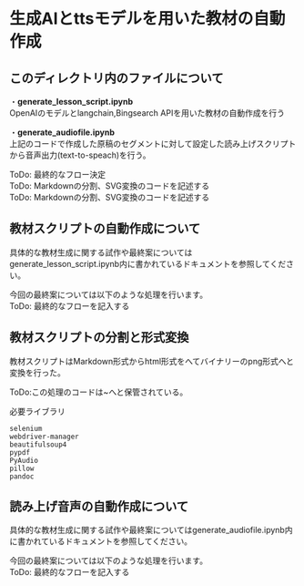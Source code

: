 # 生成AIとttsモデルを用いた教材の自動作成

## このディレクトリ内のファイルについて

・**generate_lesson_script.ipynb**   
OpenAIのモデルとlangchain,Bingsearch APIを用いた教材の自動作成を行う

・**generate_audiofile.ipynb**   
上記のコードで作成した原稿のセグメントに対して設定した読み上げスクリプトから音声出力(text-to-speach)を行う。

ToDo: 最終的なフロー決定  
ToDo: Markdownの分割、SVG変換のコードを記述する  
ToDo: Markdownの分割、SVG変換のコードを記述する 

## 教材スクリプトの自動作成について
具体的な教材生成に関する試作や最終案についてはgenerate_lesson_script.ipynb内に書かれているドキュメントを参照してください。

今回の最終案については以下のような処理を行います。  
ToDo: 最終的なフローを記入する

## 教材スクリプトの分割と形式変換
教材スクリプトはMarkdown形式からhtml形式をへてバイナリーのpng形式へと変換を行った。

ToDo:この処理のコードは~へと保管されている。

必要ライブラリ
```
selenium
webdriver-manager
beautifulsoup4
pypdf
PyAudio
pillow 
pandoc
```



## 読み上げ音声の自動作成について
具体的な教材生成に関する試作や最終案についてはgenerate_audiofile.ipynb内に書かれているドキュメントを参照してください。

今回の最終案については以下のような処理を行います。  
ToDo: 最終的なフローを記入する